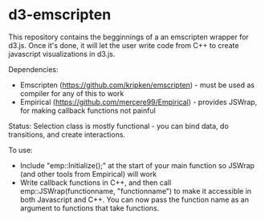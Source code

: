# d3-emscripten
This repository contains the begginnings of a an emscripten wrapper for d3.js. Once it's done, it will let the user write code from C++ to create javascript visualizations in d3.js.

Dependencies:
* Emscripten (https://github.com/kripken/emscripten) - must be used as compiler for any of this to work
* Empirical (https://github.com/mercere99/Empirical) - provides JSWrap, for making callback functions not painful

Status:
Selection class is mostly functional - you can bind data, do transitions, and create interactions.

To use:
* Include "emp::Initialize();" at the start of your main function so JSWrap (and other tools from Empirical) will work
* Write callback functions in C++, and then call emp::JSWrap(functionname, "functionname") to make it accessible in both Javascript and C++. You can now pass the function name as an argument to functions that take functions.
